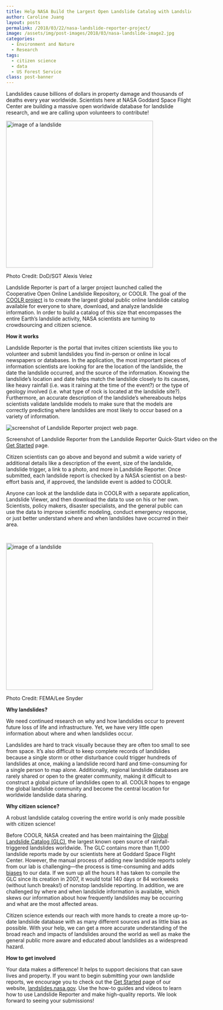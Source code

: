 ```yaml
---
title: Help NASA Build the Largest Open Landslide Catalog with Landslide Reporter
author: Caroline Juang
layout: posts
permalink: /2018/03/22/nasa-landslide-reporter-project/
image: /assets/img/post-images/2018/03/nasa-landslide-image2.jpg
categories:
  - Environment and Nature
  - Research
tags:
  - citizen science
  - data
  - US Forest Service
class: post-banner
---
```


Landslides cause billions of dollars in property damage and thousands of deaths every year worldwide. Scientists here at NASA Goddard Space Flight Center are building a massive open worldwide database for landslide research, and we are calling upon volunteers to contribute!

<div class="image-in-post-body">
  <img src="{{ site.baseurl }}/assets/img/post-images/2018/03/nasa-landslide-image.jpg" alt="image of a landslide " width="400"/>
  <p class="image-caption">
    Photo Credit: DoD/SGT Alexis Velez
  </p>
</div>

Landslide Reporter is part of a larger project launched called the Cooperative Open Online Landslide Repository, or COOLR. The goal of the <a href="https://landslides.nasa.gov" target="blank" rel="noopener">COOLR project</a> is to create the largest global public online landslide catalog available for everyone to share, download, and analyze landslide information. In order to build a catalog of this size that encompasses the entire Earth’s landslide activity, NASA scientists are turning to crowdsourcing and citizen science. 

**How it works**

Landslide Reporter is the portal that invites citizen scientists like you to volunteer and submit landslides you find in-person or online in local newspapers or databases. In the application, the most important pieces of information scientists are looking for are the location of the landslide, the date the landslide occurred, and the source of the information. Knowing the landslide’s location and date helps match the landslide closely to its causes, like heavy rainfall (i.e. was it raining at the time of the event?) or the type of geology involved (i.e. what type of rock is located at the landslide site?). Furthermore, an accurate description of the landslide’s whereabouts helps scientists validate landslide models to make sure that the models are correctly predicting where landslides are most likely to occur based on a variety of information.

<div class="image-in-post-body-center" style="width: 600px;">
  <img src="{{ site.baseurl }}/assets/img/post-images/2018/03/landslide-reporter-screenshot.jpg" alt="screenshot of Landslide Reporter project web page."/>
  <p class="image-caption">
    Screenshot of Landslide Reporter from the Landslide Reporter Quick-Start video on the <a href="https://science.gsfc.nasa.gov/600/citizen-science/landslides/getstarted.html" target="blank" rel="noopener">Get Started</a> page.
  </p>
</div>

Citizen scientists can go above and beyond and submit a wide variety of additional details like a description of the event, size of the landslide, landslide trigger, a link to a photo, and more in Landslide Reporter. Once submitted, each landslide report is checked by a NASA scientist on a best-effort basis and, if approved, the landslide event is added to COOLR. 

Anyone can look at the landslide data in COOLR with a separate application, Landslide Viewer, and then download the data to use on his or her own. Scientists, policy makers, disaster specialists, and the general public can use the data to improve scientific modeling, conduct emergency response, or just better understand where and when landslides have occurred in their area. 

<div class="image-in-post-body" style="margin-top: 3em;">
  <img src="{{ site.baseurl }}/assets/img/post-images/2018/03/nasa-landslide-image2.jpg" alt="image of a landslide " width="400"/>
  <p class="image-caption">
    Photo Credit: FEMA/Lee Snyder
  </p>
</div>

**Why landslides?**

We need continued research on why and how landslides occur to prevent future loss of life and infrastructure. Yet, we have very little open information about where and when landslides occur. 

Landslides are hard to track visually because they are often too small to see from space. It’s also difficult to keep complete records of landslides because a single storm or other disturbance could trigger hundreds of landslides at once, making a landslide record hard and time-consuming for a single person to map alone. Additionally, regional landslide databases are rarely shared or open to the greater community, making it difficult to construct a global picture of landslides open to all. COOLR hopes to engage the global landslide community and become the central location for worldwide landslide data sharing.

**Why citizen science?**

A robust landslide catalog covering the entire world is only made possible with citizen science!

Before COOLR,  NASA created and has been maintaining the <a href="https://www.youtube.com/watch?v=ksTSTd9wG94" target="blank" rel="noopener">Global Landslide Catalog (GLC)</a>,  the largest known open source of rainfall-triggered landslides worldwide. The GLC contains more than 11,000 landslide reports made by our scientists here at Goddard Space Flight Center. However, the manual process of adding new landslide reports solely from our lab is challenging—the process is time-consuming and adds <a href="https://www.sciencedirect.com/science/article/pii/S0169555X15001579" target="blank" rel="noopener">biases</a> to our data. If we sum up all the hours it has taken to compile the GLC since its creation in 2007, it would total 140 days or 84 workweeks (without lunch breaks!) of nonstop landslide reporting. In addition, we are challenged by where and when landslide information is available, which skews our information about how frequently landslides may be occurring and what are the most affected areas.

Citizen science extends our reach with more hands to create a more up-to-date landslide database with as many different sources and as little bias as possible. With your help, we can get a more accurate understanding of the broad reach and impacts of landslides around the world as well as make the general public more aware and educated about landslides as a widespread hazard.

**How to get involved**

Your data makes a difference! It helps to support decisions that can save lives and property. If you want to begin submitting your own landslide reports, we encourage you to check out the <a href="https://science.gsfc.nasa.gov/600/citizen-science/landslides/getstarted.html" target="blank" rel="noopener">Get Started</a> page of our website, <a href="https://landslides.nasa.gov" target="blank" rel="noopener">landslides.nasa.gov</a>. Use the how-to guides and videos to learn how to use Landslide Reporter and make high-quality reports. We look forward to seeing your submissions!